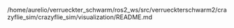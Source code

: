 /home/aurelio/verrueckter_schwarm/ros2_ws/src/verrueckterschwarm2/crazyflie_sim/crazyflie_sim/visualization/README.md